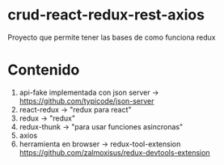 # crud-react-redux-rest-axios
Proyecto que permite tener las bases de como funciona redux

# Contenido

1) api-fake implementada con json server -> https://github.com/typicode/json-server
2) react-redux -> "redux para react"
3) redux -> "redux"
4) redux-thunk -> "para usar funciones asincronas"
5) axios
6) herramienta en browser ->  redux-tool-extension  https://github.com/zalmoxisus/redux-devtools-extension
